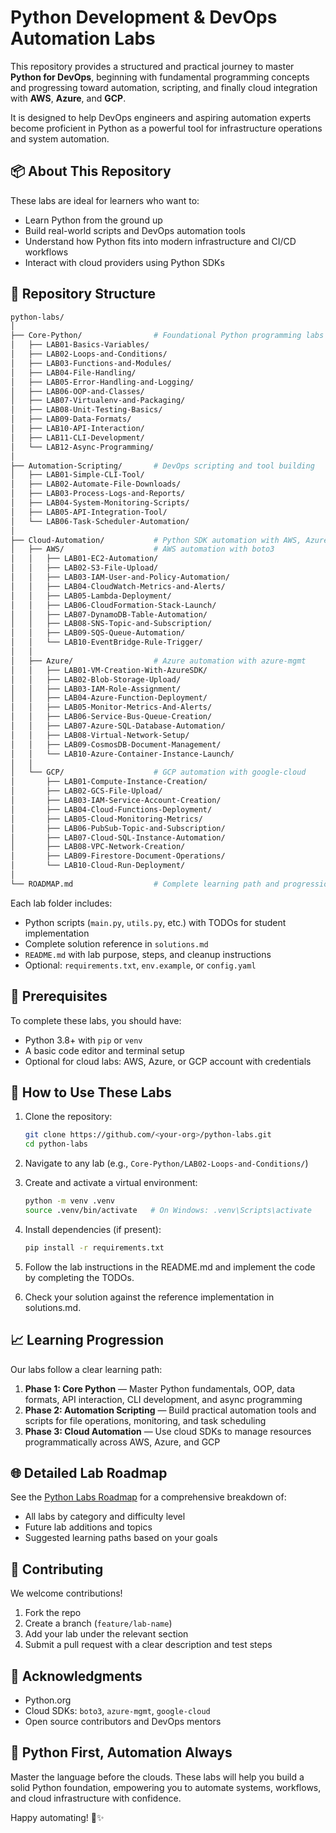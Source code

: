 # Python Development & DevOps Automation Labs

This repository provides a structured and practical journey to master **Python for DevOps**, beginning with fundamental programming concepts and progressing toward automation, scripting, and finally cloud integration with **AWS**, **Azure**, and **GCP**.

It is designed to help DevOps engineers and aspiring automation experts become proficient in Python as a powerful tool for infrastructure operations and system automation.

## 📦 About This Repository

These labs are ideal for learners who want to:
- Learn Python from the ground up
- Build real-world scripts and DevOps automation tools
- Understand how Python fits into modern infrastructure and CI/CD workflows
- Interact with cloud providers using Python SDKs

## 📁 Repository Structure

```bash
python-labs/
│
├── Core-Python/                # Foundational Python programming labs
│   ├── LAB01-Basics-Variables/
│   ├── LAB02-Loops-and-Conditions/
│   ├── LAB03-Functions-and-Modules/
│   ├── LAB04-File-Handling/
│   ├── LAB05-Error-Handling-and-Logging/
│   ├── LAB06-OOP-and-Classes/
│   ├── LAB07-Virtualenv-and-Packaging/
│   ├── LAB08-Unit-Testing-Basics/
│   ├── LAB09-Data-Formats/
│   ├── LAB10-API-Interaction/
│   ├── LAB11-CLI-Development/
│   └── LAB12-Async-Programming/
│
├── Automation-Scripting/       # DevOps scripting and tool building
│   ├── LAB01-Simple-CLI-Tool/
│   ├── LAB02-Automate-File-Downloads/
│   ├── LAB03-Process-Logs-and-Reports/
│   ├── LAB04-System-Monitoring-Scripts/
│   ├── LAB05-API-Integration-Tool/
│   └── LAB06-Task-Scheduler-Automation/
│
├── Cloud-Automation/           # Python SDK automation with AWS, Azure, GCP
│   ├── AWS/                    # AWS automation with boto3
│   │   ├── LAB01-EC2-Automation/
│   │   ├── LAB02-S3-File-Upload/
│   │   ├── LAB03-IAM-User-and-Policy-Automation/
│   │   ├── LAB04-CloudWatch-Metrics-and-Alerts/
│   │   ├── LAB05-Lambda-Deployment/
│   │   ├── LAB06-CloudFormation-Stack-Launch/
│   │   ├── LAB07-DynamoDB-Table-Automation/
│   │   ├── LAB08-SNS-Topic-and-Subscription/
│   │   ├── LAB09-SQS-Queue-Automation/
│   │   └── LAB10-EventBridge-Rule-Trigger/
│   │
│   ├── Azure/                  # Azure automation with azure-mgmt
│   │   ├── LAB01-VM-Creation-With-AzureSDK/
│   │   ├── LAB02-Blob-Storage-Upload/
│   │   ├── LAB03-IAM-Role-Assignment/
│   │   ├── LAB04-Azure-Function-Deployment/
│   │   ├── LAB05-Monitor-Metrics-And-Alerts/
│   │   ├── LAB06-Service-Bus-Queue-Creation/
│   │   ├── LAB07-Azure-SQL-Database-Automation/
│   │   ├── LAB08-Virtual-Network-Setup/
│   │   ├── LAB09-CosmosDB-Document-Management/
│   │   └── LAB10-Azure-Container-Instance-Launch/
│   │
│   └── GCP/                    # GCP automation with google-cloud
│       ├── LAB01-Compute-Instance-Creation/
│       ├── LAB02-GCS-File-Upload/
│       ├── LAB03-IAM-Service-Account-Creation/
│       ├── LAB04-Cloud-Functions-Deployment/
│       ├── LAB05-Cloud-Monitoring-Metrics/
│       ├── LAB06-PubSub-Topic-and-Subscription/
│       ├── LAB07-Cloud-SQL-Instance-Automation/
│       ├── LAB08-VPC-Network-Creation/
│       ├── LAB09-Firestore-Document-Operations/
│       └── LAB10-Cloud-Run-Deployment/
│
└── ROADMAP.md                  # Complete learning path and progression
```

Each lab folder includes:
- Python scripts (`main.py`, `utils.py`, etc.) with TODOs for student implementation
- Complete solution reference in `solutions.md`
- `README.md` with lab purpose, steps, and cleanup instructions
- Optional: `requirements.txt`, `env.example`, or `config.yaml`

## 🧰 Prerequisites

To complete these labs, you should have:
- Python 3.8+ with `pip` or `venv`
- A basic code editor and terminal setup
- Optional for cloud labs: AWS, Azure, or GCP account with credentials

## 🚀 How to Use These Labs

1. Clone the repository:
   ```bash
   git clone https://github.com/<your-org>/python-labs.git
   cd python-labs
   ```

2. Navigate to any lab (e.g., `Core-Python/LAB02-Loops-and-Conditions/`)

3. Create and activate a virtual environment:
   ```bash
   python -m venv .venv
   source .venv/bin/activate   # On Windows: .venv\Scripts\activate
   ```

4. Install dependencies (if present):
   ```bash
   pip install -r requirements.txt
   ```

5. Follow the lab instructions in the README.md and implement the code by completing the TODOs.

6. Check your solution against the reference implementation in solutions.md.

## 📈 Learning Progression

Our labs follow a clear learning path:

1. **Phase 1: Core Python** — Master Python fundamentals, OOP, data formats, API interaction, CLI development, and async programming
2. **Phase 2: Automation Scripting** — Build practical automation tools and scripts for file operations, monitoring, and task scheduling
3. **Phase 3: Cloud Automation** — Use cloud SDKs to manage resources programmatically across AWS, Azure, and GCP

## 🌐 Detailed Lab Roadmap

See the [Python Labs Roadmap](./ROADMAP.md) for a comprehensive breakdown of:
- All labs by category and difficulty level
- Future lab additions and topics
- Suggested learning paths based on your goals

## 🤝 Contributing

We welcome contributions!
1. Fork the repo
2. Create a branch (`feature/lab-name`)
3. Add your lab under the relevant section
4. Submit a pull request with a clear description and test steps

## 🙏 Acknowledgments

- Python.org
- Cloud SDKs: `boto3`, `azure-mgmt`, `google-cloud`
- Open source contributors and DevOps mentors

## 🧠 Python First, Automation Always

Master the language before the clouds. These labs will help you build a solid Python foundation, empowering you to automate systems, workflows, and cloud infrastructure with confidence.

Happy automating! 🐍️✨

